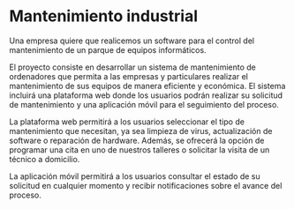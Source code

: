 # Mantenimiento industrial

Una empresa quiere que realicemos un software para el control del mantenimiento de un parque de equipos informáticos.

El proyecto consiste en desarrollar un sistema de mantenimiento de ordenadores que permita a las empresas y particulares realizar el mantenimiento de sus equipos de manera eficiente y económica. El sistema incluirá una plataforma web donde los usuarios podrán realizar su solicitud de mantenimiento y una aplicación móvil para el seguimiento del proceso.

La plataforma web permitirá a los usuarios seleccionar el tipo de mantenimiento que necesitan, ya sea limpieza de virus, actualización de software o reparación de hardware. Además, se ofrecerá la opción de programar una cita en uno de nuestros talleres o solicitar la visita de un técnico a domicilio.

La aplicación móvil permitirá a los usuarios consultar el estado de su solicitud en cualquier momento y recibir notificaciones sobre el avance del proceso. 